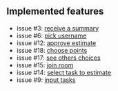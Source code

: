 ## Implemented features
- issue #3: [receive a summary](https://github.com/MaciejWWojcik/online-planning-poker/issues/3)
- issue #6: [pick username](https://github.com/MaciejWWojcik/online-planning-poker/issues/6)
- issue #12: [approve estimate](https://github.com/MaciejWWojcik/online-planning-poker/issues/12)
- issue #18: [choose points](https://github.com/MaciejWWojcik/online-planning-poker/issues/18)
- issue #17: [see others choices](https://github.com/MaciejWWojcik/online-planning-poker/issues/17)
- issue #15: [join room](https://github.com/MaciejWWojcik/online-planning-poker/issues/15)
- issue #14: [select task to estimate](https://github.com/MaciejWWojcik/online-planning-poker/issues/14)
- issue #9: [input tasks](https://github.com/MaciejWWojcik/online-planning-poker/issues/9)
